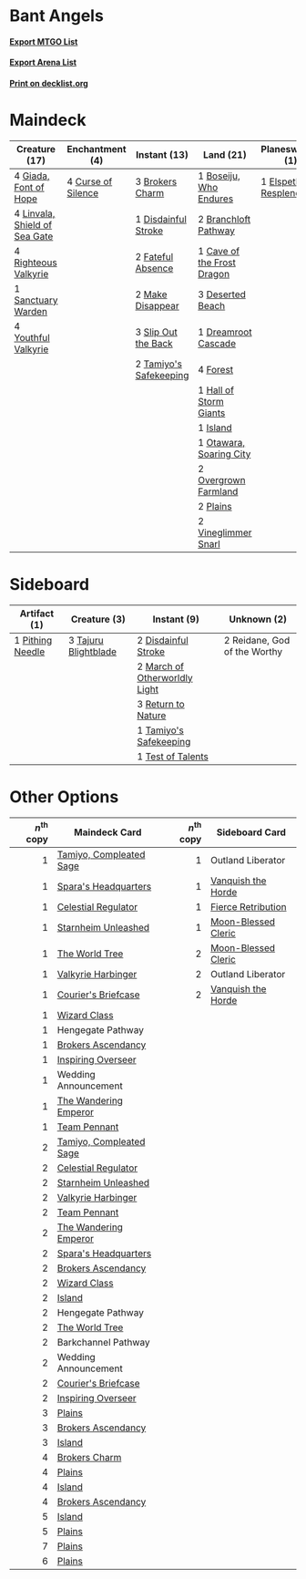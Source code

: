 # Bant Angels

#### [Export MTGO List](../collection/Bant%20Angels/Bant%20Angels.txt)
#### [Export Arena List](../collection/Bant%20Angels/Bant%20Angels_arena.txt)
#### [Print on decklist.org](http://decklist.org/?deckmain=1%09Barkchannel%20Pathway%0A1%09Boseiju,%20Who%20Endures%0A2%09Branchloft%20Pathway%0A3%09Brokers%20Charm%0A1%09Cave%20of%20the%20Frost%20Dragon%0A4%09Curse%20of%20Silence%0A3%09Deserted%20Beach%0A1%09Disdainful%20Stroke%0A1%09Dreamroot%20Cascade%0A1%09Elspeth%20Resplendent%0A2%09Emeria's%20Call%0A2%09Fateful%20Absence%0A4%09Forest%0A4%09Giada,%20Font%20of%20Hope%0A1%09Hall%20of%20Storm%20Giants%0A1%09Island%0A4%09Linvala,%20Shield%20of%20Sea%20Gate%0A2%09Make%20Disappear%0A1%09Otawara,%20Soaring%20City%0A2%09Overgrown%20Farmland%0A2%09Plains%0A4%09Righteous%20Valkyrie%0A1%09Sanctuary%20Warden%0A3%09Slip%20Out%20the%20Back%0A1%09Storm%20the%20Festival%0A2%09Tamiyo's%20Safekeeping%0A2%09Vineglimmer%20Snarl%0A4%09Youthful%20Valkyrie&deckside=2%09Disdainful%20Stroke%0A2%09March%20of%20Otherworldly%20Light%0A1%09Pithing%20Needle%0A2%09Reidane,%20God%20of%20the%20Worthy%0A3%09Return%20to%20Nature%0A3%09Tajuru%20Blightblade%0A1%09Tamiyo's%20Safekeeping%0A1%09Test%20of%20Talents)
# Maindeck

|                                             Creature (17)                                              |                                       Enchantment (4)                                       |                                          Instant (13)                                           |                                              Land (21)                                              |                                        Planeswalker (1)                                        |                                          Sorcery (3)                                          |     Unknown (1)     |
|--------------------------------------------------------------------------------------------------------|---------------------------------------------------------------------------------------------|-------------------------------------------------------------------------------------------------|-----------------------------------------------------------------------------------------------------|------------------------------------------------------------------------------------------------|-----------------------------------------------------------------------------------------------|---------------------|
|4 [Giada, Font of Hope](http://gatherer.wizards.com/Pages/Card/Details.aspx?multiverseid=555215)        |4 [Curse of Silence](http://gatherer.wizards.com/Pages/Card/Details.aspx?multiverseid=534770)|3 [Brokers Charm](http://gatherer.wizards.com/Pages/Card/Details.aspx?multiverseid=555372)       |1 [Boseiju, Who Endures](http://gatherer.wizards.com/Pages/Card/Details.aspx?multiverseid=548579)    |1 [Elspeth Resplendent](http://gatherer.wizards.com/Pages/Card/Details.aspx?multiverseid=555212)|2 [Emeria's Call](http://gatherer.wizards.com/Pages/Card/Details.aspx?multiverseid=491633)     |1 Barkchannel Pathway|
|4 [Linvala, Shield of Sea Gate](http://gatherer.wizards.com/Pages/Card/Details.aspx?multiverseid=491877)|                                                                                             |1 [Disdainful Stroke](http://gatherer.wizards.com/Pages/Card/Details.aspx?multiverseid=420705)   |2 [Branchloft Pathway](http://gatherer.wizards.com/Pages/Card/Details.aspx?multiverseid=491909)      |                                                                                                |1 [Storm the Festival](http://gatherer.wizards.com/Pages/Card/Details.aspx?multiverseid=534989)|                     |
|4 [Righteous Valkyrie](http://gatherer.wizards.com/Pages/Card/Details.aspx?multiverseid=503630)         |                                                                                             |2 [Fateful Absence](http://gatherer.wizards.com/Pages/Card/Details.aspx?multiverseid=534774)     |1 [Cave of the Frost Dragon](http://gatherer.wizards.com/Pages/Card/Details.aspx?multiverseid=527540)|                                                                                                |                                                                                               |                     |
|1 [Sanctuary Warden](http://gatherer.wizards.com/Pages/Card/Details.aspx?multiverseid=555231)           |                                                                                             |2 [Make Disappear](http://gatherer.wizards.com/Pages/Card/Details.aspx?multiverseid=555250)      |3 [Deserted Beach](http://gatherer.wizards.com/Pages/Card/Details.aspx?multiverseid=535058)          |                                                                                                |                                                                                               |                     |
|4 [Youthful Valkyrie](http://gatherer.wizards.com/Pages/Card/Details.aspx?multiverseid=506924)          |                                                                                             |3 [Slip Out the Back](http://gatherer.wizards.com/Pages/Card/Details.aspx?multiverseid=555263)   |1 [Dreamroot Cascade](http://gatherer.wizards.com/Pages/Card/Details.aspx?multiverseid=541138)       |                                                                                                |                                                                                               |                     |
|                                                                                                        |                                                                                             |2 [Tamiyo's Safekeeping](http://gatherer.wizards.com/Pages/Card/Details.aspx?multiverseid=548521)|4 [Forest](http://gatherer.wizards.com/Pages/Card/Details.aspx?multiverseid=439860)                  |                                                                                                |                                                                                               |                     |
|                                                                                                        |                                                                                             |                                                                                                 |1 [Hall of Storm Giants](http://gatherer.wizards.com/Pages/Card/Details.aspx?multiverseid=527544)    |                                                                                                |                                                                                               |                     |
|                                                                                                        |                                                                                             |                                                                                                 |1 [Island](http://gatherer.wizards.com/Pages/Card/Details.aspx?multiverseid=439857)                  |                                                                                                |                                                                                               |                     |
|                                                                                                        |                                                                                             |                                                                                                 |1 [Otawara, Soaring City](http://gatherer.wizards.com/Pages/Card/Details.aspx?multiverseid=548584)   |                                                                                                |                                                                                               |                     |
|                                                                                                        |                                                                                             |                                                                                                 |2 [Overgrown Farmland](http://gatherer.wizards.com/Pages/Card/Details.aspx?multiverseid=535064)      |                                                                                                |                                                                                               |                     |
|                                                                                                        |                                                                                             |                                                                                                 |2 [Plains](http://gatherer.wizards.com/Pages/Card/Details.aspx?multiverseid=439856)                  |                                                                                                |                                                                                               |                     |
|                                                                                                        |                                                                                             |                                                                                                 |2 [Vineglimmer Snarl](http://gatherer.wizards.com/Pages/Card/Details.aspx?multiverseid=513766)       |                                                                                                |                                                                                               |                     |


# Sideboard

|                                       Artifact (1)                                        |                                         Creature (3)                                          |                                              Instant (9)                                               |        Unknown (2)         |
|-------------------------------------------------------------------------------------------|-----------------------------------------------------------------------------------------------|--------------------------------------------------------------------------------------------------------|----------------------------|
|1 [Pithing Needle](http://gatherer.wizards.com/Pages/Card/Details.aspx?multiverseid=129526)|3 [Tajuru Blightblade](http://gatherer.wizards.com/Pages/Card/Details.aspx?multiverseid=491856)|2 [Disdainful Stroke](http://gatherer.wizards.com/Pages/Card/Details.aspx?multiverseid=420705)          |2 Reidane, God of the Worthy|
|                                                                                           |                                                                                               |2 [March of Otherworldly Light](http://gatherer.wizards.com/Pages/Card/Details.aspx?multiverseid=548321)|                            |
|                                                                                           |                                                                                               |3 [Return to Nature](http://gatherer.wizards.com/Pages/Card/Details.aspx?multiverseid=461102)           |                            |
|                                                                                           |                                                                                               |1 [Tamiyo's Safekeeping](http://gatherer.wizards.com/Pages/Card/Details.aspx?multiverseid=548521)       |                            |
|                                                                                           |                                                                                               |1 [Test of Talents](http://gatherer.wizards.com/Pages/Card/Details.aspx?multiverseid=513536)            |                            |


# Other Options

|*n*<sup>th</sup> copy|                                          Maindeck Card                                           |*n*<sup>th</sup> copy|                                        Sideboard Card                                        |
|--------------------:|--------------------------------------------------------------------------------------------------|--------------------:|----------------------------------------------------------------------------------------------|
|                    1|[Tamiyo, Compleated Sage](http://gatherer.wizards.com/Pages/Card/Details.aspx?multiverseid=548551)|                    1|Outland Liberator                                                                             |
|                    1|[Spara's Headquarters](http://gatherer.wizards.com/Pages/Card/Details.aspx?multiverseid=555458)   |                    1|[Vanquish the Horde](http://gatherer.wizards.com/Pages/Card/Details.aspx?multiverseid=534799) |
|                    1|[Celestial Regulator](http://gatherer.wizards.com/Pages/Card/Details.aspx?multiverseid=555375)    |                    1|[Fierce Retribution](http://gatherer.wizards.com/Pages/Card/Details.aspx?multiverseid=540843) |
|                    1|[Starnheim Unleashed](http://gatherer.wizards.com/Pages/Card/Details.aspx?multiverseid=503639)    |                    1|[Moon-Blessed Cleric](http://gatherer.wizards.com/Pages/Card/Details.aspx?multiverseid=527313)|
|                    1|[The World Tree](http://gatherer.wizards.com/Pages/Card/Details.aspx?multiverseid=503895)         |                    2|[Moon-Blessed Cleric](http://gatherer.wizards.com/Pages/Card/Details.aspx?multiverseid=527313)|
|                    1|[Valkyrie Harbinger](http://gatherer.wizards.com/Pages/Card/Details.aspx?multiverseid=506916)     |                    2|Outland Liberator                                                                             |
|                    1|[Courier's Briefcase](http://gatherer.wizards.com/Pages/Card/Details.aspx?multiverseid=555343)    |                    2|[Vanquish the Horde](http://gatherer.wizards.com/Pages/Card/Details.aspx?multiverseid=534799) |
|                    1|[Wizard Class](http://gatherer.wizards.com/Pages/Card/Details.aspx?multiverseid=527368)           |                     |                                                                                              |
|                    1|Hengegate Pathway                                                                                 |                     |                                                                                              |
|                    1|[Brokers Ascendancy](http://gatherer.wizards.com/Pages/Card/Details.aspx?multiverseid=555371)     |                     |                                                                                              |
|                    1|[Inspiring Overseer](http://gatherer.wizards.com/Pages/Card/Details.aspx?multiverseid=555219)     |                     |                                                                                              |
|                    1|Wedding Announcement                                                                              |                     |                                                                                              |
|                    1|[The Wandering Emperor](http://gatherer.wizards.com/Pages/Card/Details.aspx?multiverseid=548337)  |                     |                                                                                              |
|                    1|[Team Pennant](http://gatherer.wizards.com/Pages/Card/Details.aspx?multiverseid=513752)           |                     |                                                                                              |
|                    2|[Tamiyo, Compleated Sage](http://gatherer.wizards.com/Pages/Card/Details.aspx?multiverseid=548551)|                     |                                                                                              |
|                    2|[Celestial Regulator](http://gatherer.wizards.com/Pages/Card/Details.aspx?multiverseid=555375)    |                     |                                                                                              |
|                    2|[Starnheim Unleashed](http://gatherer.wizards.com/Pages/Card/Details.aspx?multiverseid=503639)    |                     |                                                                                              |
|                    2|[Valkyrie Harbinger](http://gatherer.wizards.com/Pages/Card/Details.aspx?multiverseid=506916)     |                     |                                                                                              |
|                    2|[Team Pennant](http://gatherer.wizards.com/Pages/Card/Details.aspx?multiverseid=513752)           |                     |                                                                                              |
|                    2|[The Wandering Emperor](http://gatherer.wizards.com/Pages/Card/Details.aspx?multiverseid=548337)  |                     |                                                                                              |
|                    2|[Spara's Headquarters](http://gatherer.wizards.com/Pages/Card/Details.aspx?multiverseid=555458)   |                     |                                                                                              |
|                    2|[Brokers Ascendancy](http://gatherer.wizards.com/Pages/Card/Details.aspx?multiverseid=555371)     |                     |                                                                                              |
|                    2|[Wizard Class](http://gatherer.wizards.com/Pages/Card/Details.aspx?multiverseid=527368)           |                     |                                                                                              |
|                    2|[Island](http://gatherer.wizards.com/Pages/Card/Details.aspx?multiverseid=439857)                 |                     |                                                                                              |
|                    2|Hengegate Pathway                                                                                 |                     |                                                                                              |
|                    2|[The World Tree](http://gatherer.wizards.com/Pages/Card/Details.aspx?multiverseid=503895)         |                     |                                                                                              |
|                    2|Barkchannel Pathway                                                                               |                     |                                                                                              |
|                    2|Wedding Announcement                                                                              |                     |                                                                                              |
|                    2|[Courier's Briefcase](http://gatherer.wizards.com/Pages/Card/Details.aspx?multiverseid=555343)    |                     |                                                                                              |
|                    2|[Inspiring Overseer](http://gatherer.wizards.com/Pages/Card/Details.aspx?multiverseid=555219)     |                     |                                                                                              |
|                    3|[Plains](http://gatherer.wizards.com/Pages/Card/Details.aspx?multiverseid=439856)                 |                     |                                                                                              |
|                    3|[Brokers Ascendancy](http://gatherer.wizards.com/Pages/Card/Details.aspx?multiverseid=555371)     |                     |                                                                                              |
|                    3|[Island](http://gatherer.wizards.com/Pages/Card/Details.aspx?multiverseid=439857)                 |                     |                                                                                              |
|                    4|[Brokers Charm](http://gatherer.wizards.com/Pages/Card/Details.aspx?multiverseid=555372)          |                     |                                                                                              |
|                    4|[Plains](http://gatherer.wizards.com/Pages/Card/Details.aspx?multiverseid=439856)                 |                     |                                                                                              |
|                    4|[Island](http://gatherer.wizards.com/Pages/Card/Details.aspx?multiverseid=439857)                 |                     |                                                                                              |
|                    4|[Brokers Ascendancy](http://gatherer.wizards.com/Pages/Card/Details.aspx?multiverseid=555371)     |                     |                                                                                              |
|                    5|[Island](http://gatherer.wizards.com/Pages/Card/Details.aspx?multiverseid=439857)                 |                     |                                                                                              |
|                    5|[Plains](http://gatherer.wizards.com/Pages/Card/Details.aspx?multiverseid=439856)                 |                     |                                                                                              |
|                    7|[Plains](http://gatherer.wizards.com/Pages/Card/Details.aspx?multiverseid=439856)                 |                     |                                                                                              |
|                    6|[Plains](http://gatherer.wizards.com/Pages/Card/Details.aspx?multiverseid=439856)                 |                     |                                                                                              |

